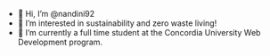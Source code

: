 - 👋 Hi, I’m @nandini92
- 🌱 I’m interested in sustainability and zero waste living!
- 👀 I’m currently a full time student at the Concordia University Web Development program.


<!---
nandini92/nandini92 is a ✨ special ✨ repository because its `README.md` (this file) appears on your GitHub profile.
You can click the Preview link to take a look at your changes.
--->
